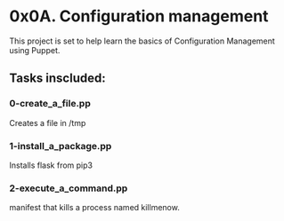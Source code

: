 # __0x0A. Configuration management__

This project is set to help learn the basics of Configuration Management using Puppet.

## Tasks inscluded:

### 0-create_a_file.pp
Creates a file in /tmp

### 1-install_a_package.pp
Installs flask from pip3

### 2-execute_a_command.pp
manifest that kills a process named killmenow.
